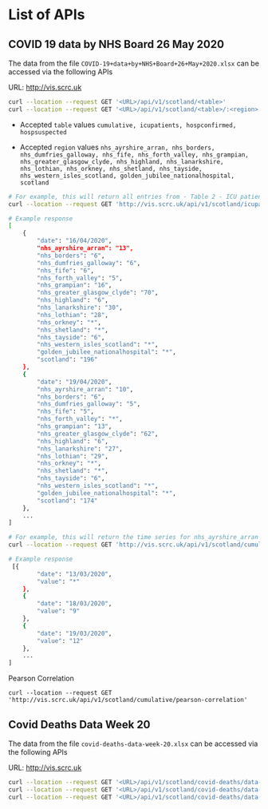 # List of APIs  

 
## COVID 19 data by NHS Board 26 May 2020 
The data from the file `COVID-19+data+by+NHS+Board+26+May+2020.xlsx` can be accessed via the following APIs

URL: http://vis.scrc.uk 
 
```bash
curl --location --request GET '<URL>/api/v1/scotland/<table>'
curl --location --request GET '<URL>/api/v1/scotland/<table>/:<region>'
```

- Accepted `table` values `cumulative, icupatients, hospconfirmed, hospsuspected`


- Accepted `region` values  `nhs_ayrshire_arran, nhs_borders, nhs_dumfries_galloway, nhs_fife, nhs_forth_valley, nhs_grampian, nhs_greater_glasgow_clyde, nhs_highland, nhs_lanarkshire, nhs_lothian,
nhs_orkney, nhs_shetland, nhs_tayside, nhs_western_isles_scotland, golden_jubilee_nationalhospital, scotland`


```bash
# For example, this will return all entries from - Table 2 - ICU patients
curl --location --request GET 'http://vis.scrc.uk/api/v1/scotland/icupatients'

# Example response
[
    {
        "date": "16/04/2020",
        "nhs_ayrshire_arran": "13",
        "nhs_borders": "6",
        "nhs_dumfries_galloway": "6",
        "nhs_fife": "6",
        "nhs_forth_valley": "5",
        "nhs_grampian": "16",
        "nhs_greater_glasgow_clyde": "70",
        "nhs_highland": "6",
        "nhs_lanarkshire": "30",
        "nhs_lothian": "28",
        "nhs_orkney": "*",
        "nhs_shetland": "*",
        "nhs_tayside": "6",
        "nhs_western_isles_scotland": "*",
        "golden_jubilee_nationalhospital": "*",
        "scotland": "196"
    },
    {
        "date": "19/04/2020",
        "nhs_ayrshire_arran": "10",
        "nhs_borders": "6",
        "nhs_dumfries_galloway": "5",
        "nhs_fife": "5",
        "nhs_forth_valley": "*",
        "nhs_grampian": "13",
        "nhs_greater_glasgow_clyde": "62",
        "nhs_highland": "6",
        "nhs_lanarkshire": "27",
        "nhs_lothian": "29",
        "nhs_orkney": "*",
        "nhs_shetland": "*",
        "nhs_tayside": "6",
        "nhs_western_isles_scotland": "*",
        "golden_jubilee_nationalhospital": "*",
        "scotland": "174"
    },
    ...
]
```

```bash
# For example, this will return the time series for nhs_ayrshire_arran from Table 1 - Cumulative cases
curl --location --request GET 'http://vis.scrc.uk/api/v1/scotland/cumulative/nhs_ayrshire_arran'

# Example response
 [{
        "date": "13/03/2020",
        "value": "*"
    },
    {
        "date": "18/03/2020",
        "value": "9"
    },
    {
        "date": "19/03/2020",
        "value": "12"
    },
    ...
]
```

Pearson Correlation

```
curl --location --request GET 'http://vis.scrc.uk/api/v1/scotland/cumulative/pearson-correlation'

```

## Covid Deaths Data Week 20 
The data from the file `covid-deaths-data-week-20.xlsx` can be accessed via the following APIs

URL: http://vis.scrc.uk 
 
```bash
curl --location --request GET '<URL>/api/v1/scotland/covid-deaths/data-week/gender-age'
curl --location --request GET '<URL>/api/v1/scotland/covid-deaths/data-week/location'
curl --location --request GET '<URL>/api/v1/scotland/covid-deaths/data-week/type'
```
